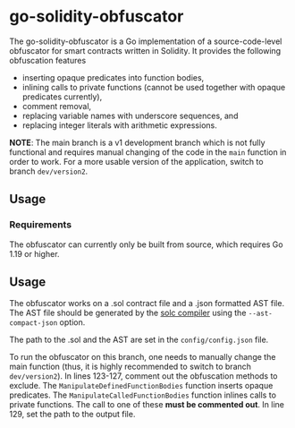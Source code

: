 # go-solidity-obfuscator

The go-solidity-obfuscator is a Go implementation of a source-code-level obfuscator for smart contracts written in Solidity. It provides the following obfuscation features
- inserting opaque predicates into function bodies,
- inlining calls to private functions (cannot be used together with opaque predicates currently),
- comment removal,
- replacing variable names with underscore sequences, and
- replacing integer literals with arithmetic expressions.

**NOTE**: The main branch is a v1 development branch which is not fully functional and requires manual changing of the code in the `main` function in order to work. For a more usable version of the application, switch to branch `dev/version2`.

## Usage 

### Requirements

The obfuscator can currently only be built from source, which requires Go 1.19 or higher.

## Usage

The obfuscator works on a .sol contract file and a .json formatted AST file. The AST file should be generated by the [solc compiler](https://docs.soliditylang.org/en/latest/installing-solidity.html) using the `--ast-compact-json` option.

The path to the .sol and the AST are set in the `config/config.json` file.

To run the obfuscator on this branch, one needs to manually change the main function (thus, it is highly recommended to switch to branch `dev/version2`). In lines 123-127, comment out the obfuscation methods to exclude. The `ManipulateDefinedFunctionBodies` function inserts opaque predicates. The `ManipulateCalledFunctionBodies` function inlines calls to private functions. The call to one of these **must be commented out**. In line 129, set the path to the output file.